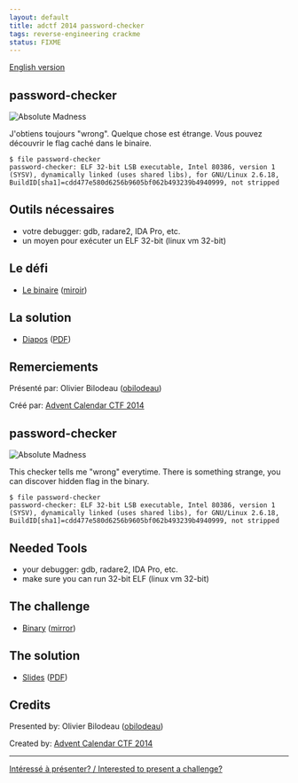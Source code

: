 ```yaml
---
layout: default
title: adctf 2014 password-checker
tags: reverse-engineering crackme
status: FIXME
---
```


[English version](#english)

## password-checker

![Absolute Madness](/images/15-03_absolute-madness.jpg)

J'obtiens toujours "wrong". Quelque chose est étrange. Vous pouvez découvrir le
flag caché dans le binaire.

    $ file password-checker
    password-checker: ELF 32-bit LSB executable, Intel 80386, version 1 (SYSV), dynamically linked (uses shared libs), for GNU/Linux 2.6.18, BuildID[sha1]=cdd477e580d6256b9605bf062b493239b4940999, not stripped

## Outils nécessaires

* votre debugger: gdb, radare2, IDA Pro, etc.
* un moyen pour exécuter un ELF 32-bit (linux vm 32-bit)

## Le défi

* [Le binaire](http://adctf2014.katsudon.org/dat/AkgyBathNidfcvKa/password-checker.xz) ([miroir](https://github.com/montrehack/challenges/raw/master/2015-03-16/password-checker.xz))

## La solution

* [Diapos](/archives/2015-03-16-adctf-2014-password-checker/slides.html) ([PDF](https://github.com/montrehack/slides/raw/master/15-03-16-password-checker/adctf-2014-password-checker.pdf))

## Remerciements

Présenté par: Olivier Bilodeau ([obilodeau](https://twitter.com/obilodeau/))

Créé par: [Advent Calendar CTF 2014](http://adctf2014.katsudon.org/)


<a id="english"></a>

## password-checker

![Absolute Madness](/images/15-03_absolute-madness.jpg)

This checker tells me "wrong" everytime. There is something strange, you can
discover hidden flag in the binary.

    $ file password-checker
    password-checker: ELF 32-bit LSB executable, Intel 80386, version 1 (SYSV), dynamically linked (uses shared libs), for GNU/Linux 2.6.18, BuildID[sha1]=cdd477e580d6256b9605bf062b493239b4940999, not stripped

## Needed Tools

* your debugger: gdb, radare2, IDA Pro, etc.
* make sure you can run 32-bit ELF (linux vm 32-bit)

## The challenge

* [Binary](http://adctf2014.katsudon.org/dat/AkgyBathNidfcvKa/password-checker.xz) ([mirror](https://github.com/montrehack/challenges/raw/master/2015-03-16/password-checker.xz))

## The solution

* [Slides](/archives/2015-03-16-adctf-2014-password-checker/slides.html) ([PDF](https://github.com/montrehack/slides/raw/master/15-03-16-password-checker/adctf-2014-password-checker.pdf))

## Credits

Presented by: Olivier Bilodeau ([obilodeau](https://twitter.com/obilodeau/))

Created by: [Advent Calendar CTF 2014](http://adctf2014.katsudon.org/)

<hr/>

[Intéressé à présenter? / Interested to present a challenge?](https://github.com/montrehack/montrehack.github.com/wiki/Present-at-Montrehack)
